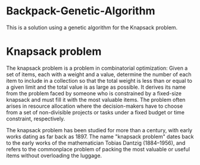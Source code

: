 # Backpack-Genetic-Algorithm
This is a solution using a genetic algorithm for the Knapsack problem.

# Knapsack problem

The knapsack problem is a problem in combinatorial optimization:
Given a set of items, each with a weight and a value, determine the number of each item to include in a collection so that the total weight is less than
or equal to a given limit and the total value is as large as possible. It derives its name from the problem faced by someone who is constrained by a fixed-size
knapsack and must fill it with the most valuable items. The problem often arises in resource allocation where the decision-makers have to choose from a set of 
non-divisible projects or tasks under a fixed budget or time constraint, respectively.

The knapsack problem has been studied for more than a century, with early works dating as far back as 1897. The name "knapsack problem" dates back to the early works 
of the mathematician Tobias Dantzig (1884–1956), and refers to the commonplace problem of packing the most valuable or useful items without overloading the luggage.

